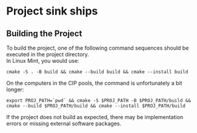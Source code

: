 # Project sink ships

## Building the Project

To build the project, one of the following command sequences should be executed in the project directory.  
In Linux Mint, you would use:

```
cmake -S . -B build && cmake --build build && cmake --install build
```

On the computers in the CIP pools, the command is unfortunately a bit longer:

```
export PROJ_PATH=`pwd` && cmake -S $PROJ_PATH -B $PROJ_PATH/build && cmake --build $PROJ_PATH/build && cmake --install $PROJ_PATH/build
```

If the project does not build as expected, there may be implementation errors or missing external software packages.
